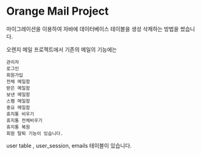 # Orange Mail Project

마이그레이션을 이용하여 자바에 데이터베이스 테이블을 생성 삭제하는 방법을 썼습니다.

오렌지 메일 프로젝트에서 기존의 메일의 기능에는

```
관리자 
로그인 
회원가입
전체 메일함
받은 메일함
보낸 메일함
스팸 메일함
중요 메일함
휴지통 비우기
휴지통 전체비우기
휴지통 복원
회원 탈퇴 기능이 있습니다.
```
user table , user_session, emails 테이블이 있습니다.


